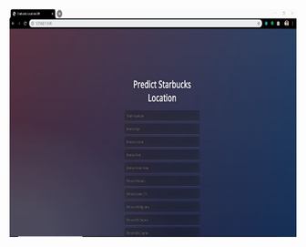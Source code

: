 <p align="left">
  <img width="800" height="400" src="https://github.com/ankur715/web/blob/master/starbucks/Capture.JPG"> 
</p>
